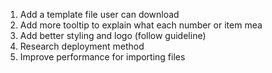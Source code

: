 1. Add a template file user can download
2. Add more tooltip to explain what each number or item mea
3. Add better styling and logo (follow guideline)
4. Research deployment method
5. Improve performance for importing files

